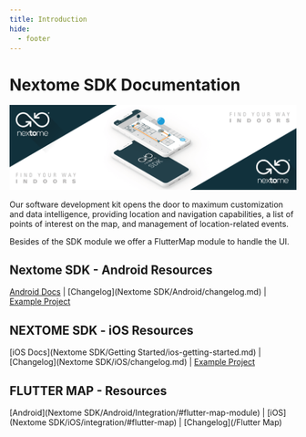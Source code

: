 ```yaml
---
title: Introduction
hide:
  - footer
---
```

# Nextome SDK Documentation

![Nextome Android SDK Cover](assets/cover.png)

Our software development kit opens the door to maximum customization and data intelligence, providing location and navigation capabilities, a list of points of interest on the map, and management of location-related events.

Besides of the SDK module we offer a FlutterMap module to handle the UI.

## Nextome SDK - Android Resources
[Android Docs](Nextome%20SDK/Getting%20Started/android-getting-started.md) | [Changelog](Nextome SDK/Android/changelog.md) | [Example Project](https://github.com/Nextome/nextome-phoenix-android-whitelabel)

## NEXTOME SDK - iOS Resources
[iOS Docs](Nextome SDK/Getting Started/ios-getting-started.md) | [Changelog](Nextome SDK/iOS/changelog.md) | [Example Project](https://github.com/Nextome/nextome-phoenix-iOS-whitelabel)

## FLUTTER MAP - Resources
[Android](Nextome SDK/Android/Integration/#flutter-map-module) | [iOS](Nextome SDK/iOS/integration/#flutter-map) | [Changelog](/Flutter Map)


